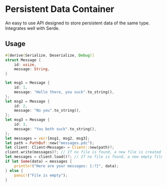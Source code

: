# Persistent Data Container

An easy to use API designed to store persistent data of the same type. Integrates well with Serde.

## Usage

```rust
#[derive(Serialize, Deserialize, Debug)]
struct Message {
    id: usize,
    message: String,
}

let msg1 = Message {
    id: 1,
    message: "Hello there, you suck".to_string(),
};
let msg2 = Message {
    id: 2,
    message: "No you".to_string(),
};
let msg3 = Message {
    id: 3,
    message: "You both suck".to_string(),
};
let messages = vec![msg1, msg2, msg3];
let path = PathBuf::new("messages.pdc");
let client: Client<Message> = Client::new(path)?;
client.write(messages)?; // If no file is found, a new file is created
let messages = client.load()?; // If no file is found, a new empty file is created
if let Some(data) = messages {
    println!("Here are your messages: {:?}", data);
} else {
    panic!("File is empty");
}
```
